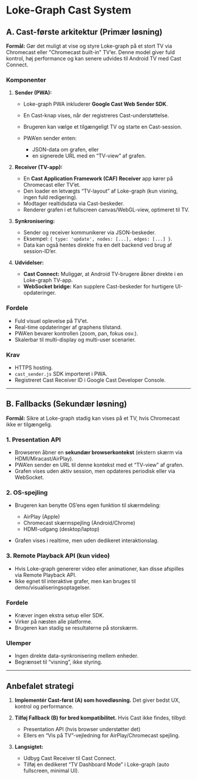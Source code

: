 # Loke-Graph Cast System

## A. Cast-første arkitektur (Primær løsning)

**Formål:** Gør det muligt at vise og styre Loke-graph på et stort TV via Chromecast eller "Chromecast built-in" TV’er. Denne model giver fuld kontrol, høj performance og kan senere udvides til Android TV med Cast Connect.

### Komponenter

1. **Sender (PWA):**

   * Loke-graph PWA inkluderer **Google Cast Web Sender SDK**.
   * En Cast-knap vises, når der registreres Cast-understøttelse.
   * Brugeren kan vælge et tilgængeligt TV og starte en Cast-session.
   * PWA’en sender enten:

     * JSON-data om grafen, eller
     * en signerede URL med en “TV-view” af grafen.

2. **Receiver (TV-app):**

   * En **Cast Application Framework (CAF) Receiver** app kører på Chromecast eller TV’et.
   * Den loader en letvægts “TV-layout” af Loke-graph (kun visning, ingen fuld redigering).
   * Modtager realtidsdata via Cast-beskeder.
   * Renderer grafen i et fullscreen canvas/WebGL-view, optimeret til TV.

3. **Synkronisering:**

   * Sender og receiver kommunikerer via JSON-beskeder.
   * Eksempel: `{ type: 'update', nodes: [...], edges: [...] }`.
   * Data kan også hentes direkte fra en delt backend ved brug af session-ID’er.

4. **Udvidelser:**

   * **Cast Connect:** Muliggør, at Android TV-brugere åbner direkte i en Loke-graph TV-app.
   * **WebSocket bridge:** Kan supplere Cast-beskeder for hurtigere UI-opdateringer.

### Fordele

* Fuld visuel oplevelse på TV’et.
* Real-time opdateringer af graphens tilstand.
* PWA’en bevarer kontrollen (zoom, pan, fokus osv.).
* Skalerbar til multi-display og multi-user scenarier.

### Krav

* HTTPS hosting.
* `cast_sender.js` SDK importeret i PWA.
* Registreret Cast Receiver ID i Google Cast Developer Console.

---

## B. Fallbacks (Sekundær løsning)

**Formål:** Sikre at Loke-graph stadig kan vises på et TV, hvis Chromecast ikke er tilgængelig.

### 1. Presentation API

* Browseren åbner en **sekundær browserkontekst** (ekstern skærm via HDMI/Miracast/AirPlay).
* PWA’en sender en URL til denne kontekst med et “TV-view” af grafen.
* Grafen vises uden aktiv session, men opdateres periodisk eller via WebSocket.

### 2. OS-spejling

* Brugeren kan benytte OS’ens egen funktion til skærmdeling:

  * AirPlay (Apple)
  * Chromecast skærmspejling (Android/Chrome)
  * HDMI-udgang (desktop/laptop)
* Grafen vises i realtime, men uden dedikeret interaktionslag.

### 3. Remote Playback API (kun video)

* Hvis Loke-graph genererer video eller animationer, kan disse afspilles via Remote Playback API.
* Ikke egnet til interaktive grafer, men kan bruges til demo/visualiseringsoptagelser.

### Fordele

* Kræver ingen ekstra setup eller SDK.
* Virker på næsten alle platforme.
* Brugeren kan stadig se resultaterne på storskærm.

### Ulemper

* Ingen direkte data-synkronisering mellem enheder.
* Begrænset til “visning”, ikke styring.

---

## Anbefalet strategi

1. **Implementér Cast-først (A) som hovedløsning.**
   Det giver bedst UX, kontrol og performance.

2. **Tilføj Fallback (B) for bred kompatibilitet.**
   Hvis Cast ikke findes, tilbyd:

   * Presentation API (hvis browser understøtter det)
   * Ellers en “Vis på TV”-vejledning for AirPlay/Chromecast spejling.

3. **Langsigtet:**

   * Udbyg Cast Receiver til Cast Connect.
   * Tilføj en dedikeret “TV Dashboard Mode” i Loke-graph (auto fullscreen, minimal UI).
